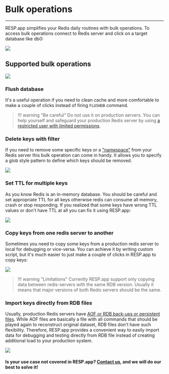 # Bulk operations
***

RESP.app simplifies your Redis daily routines with bulk operations. To access bulk operations connect to Redis
server and click on a target database like db0:

![](http://resp.app/static/docs/bulk_operations.png?v=1)

## Supported bulk operations

![](http://resp.app/static/docs/bulk_operations_list.png?v=1)

### Flush database

It's a useful operation if you need to clean cache and more comfortable to make a couple of clicks instead of firing `FLUSHDB` command.
> !!! warning "Be careful"
  Do not use it on production servers. You can help yourself and safeguard your production Redis server by
using [a restricted user with limited permissions](https://redis.io/docs/manual/security/acl/).

### Delete keys with filter

If you need to remove some specific keys or a ["namespace"](lg-keyspaces.md#use-namespaced-keys) from your Redis server this bulk operation can come in handy.
It allows you to specify a glob style pattern to define which keys should be removed.

![](http://resp.app/static/docs/bulk_delete_keys.png?v=1)

### Set TTL for multiple keys

As you know Redis is an in-memory database. You should be careful and set appropriate TTL for all keys otherwise redis can 
consume all memory, crash or stop responding. If you realized that some keys have wrong TTL values or don't have TTL at all you can fix it using RESP.app:

![](http://resp.app/static/docs/bulk_ttl.png?v=1)


### Copy keys from one redis server to another

Sometimes you need to copy some keys from a production redis server to local for debugging or vice-versa.
You can achieve it by writing custom script, but it's much easier to just make a couple of clicks in RESP.app to copy keys:

![](http://resp.app/static/docs/bulk_copy.png?v=1)

> !!! warning "Limitations"
  Currently RESP.app support only copying data between redis-servers with the same RDB version. 
  Usually it means that major versions of both Redis servers should be the same.  


### Import keys directly from RDB files

Usually, production Redis servers have [AOF or RDB back-ups or persistent files](https://redis.io/docs/manual/persistence/).
While AOF files are basically a file with all commands that should be played again to reconstruct original dataset, RDB files don't have such flexibility.
Therefore, RESP.app provides a convenient way to easily import data for debugging and testing directly from RDB file 
instead of creating additional load to your production system.

![](http://resp.app/static/docs/bulk_import_rdb.png?v=1)


#### Is your use case not covered in RESP.app? [Contact us](mailto:support@resp.app), and we will do our best to solve it!  